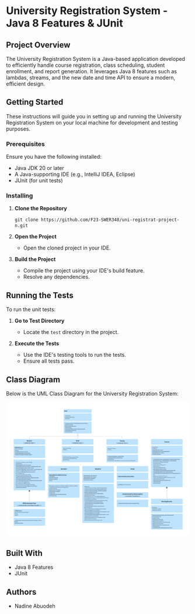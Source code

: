 # University Registration System - Java 8 Features & JUnit

## Project Overview
The University Registration System is a Java-based application developed to efficiently handle course registration, class scheduling, student enrollment, and report generation. It leverages Java 8 features such as lambdas, streams, and the new date and time API to ensure a modern, efficient design.

## Getting Started

These instructions will guide you in setting up and running the University Registration System on your local machine for development and testing purposes.

### Prerequisites

Ensure you have the following installed:
- Java JDK 20 or later
- A Java-supporting IDE (e.g., IntelliJ IDEA, Eclipse)
- JUnit (for unit tests)

### Installing

1. **Clone the Repository**  
   ```
   git clone https://github.com/F23-SWER348/uni-registrat-project-n.git
   ```

2. **Open the Project**  
   - Open the cloned project in your IDE.

3. **Build the Project**  
   - Compile the project using your IDE's build feature.
   - Resolve any dependencies.

## Running the Tests

To run the unit tests:

1. **Go to Test Directory**  
   - Locate the `test` directory in the project.

2. **Execute the Tests**  
   - Use the IDE's testing tools to run the tests.
   - Ensure all tests pass.

## Class Diagram

Below is the UML Class Diagram for the University Registration System:

![Class Diagram](UML.png)

## Built With

- Java 8 Features
- JUnit

## Authors

- Nadine Abuodeh
